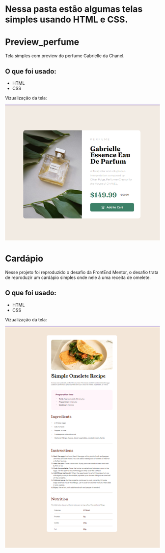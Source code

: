 <h1>Nessa pasta estão algumas telas simples usando HTML e CSS.</h1>

<h1>Preview_perfume</h1>

<p>Tela simples com preview do perfume Gabrielle da Chanel.</p>

<h2>O que foi usado:</h2>
<ul>
<li>HTML</li>
<li>CSS</li>
</ul>

<p>Vizualização da tela:</p>
<img src="Preview_perfume\img\print_tela.png">
<br>

<h1>Cardápio</h1>
<p>Nesse projeto foi reproduzido o desafio da FrontEnd Mentor, o desafio trata de reproduzir um cardápio simples onde nele á uma receita de omelete.</p>

<h2>O que foi usado:</h2>
<ul>
  <li>HTML</li>
  <li>CSS</li>
</ul>

<p>Vizualização da tela:</p>
<img src="Cardapio\img\cardapio.png">

